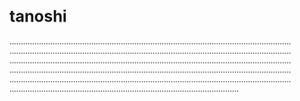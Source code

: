 # tanoshi
.................................................................................................................................................................................................................................................................................................................................................................................................................................................................................................................................................................................................................................................................................................................................................